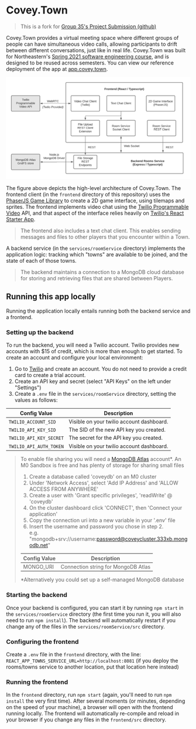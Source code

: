 # Covey.Town
> This is a fork for [Group 35's Project Submission (github)](https://github.com/yrrah/covey.town)  
> 
Covey.Town provides a virtual meeting space where different groups of people can have simultaneous video calls, allowing participants to drift between different conversations, just like in real life.
Covey.Town was built for Northeastern's [Spring 2021 software engineering course](https://neu-se.github.io/CS4530-CS5500-Spring-2021/), and is designed to be reused across semesters.
You can view our reference deployment of the app at [app.covey.town](https://app.covey.town/).

![Covey.Town Architecture](docs/high-level-architecture.png)

The figure above depicts the high-level architecture of Covey.Town.
The frontend client (in the `frontend` directory of this repository) uses the [PhaserJS Game Library](https://phaser.io) to create a 2D game interface, using tilemaps and sprites.
The frontend implements video chat using the [Twilio Programmable Video](https://www.twilio.com/docs/video) API, and that aspect of the interface relies heavily on [Twilio's React Starter App](https://github.com/twilio/twilio-video-app-react).

>The frontend also includes a text chat client. This enables sending messages and files to other players that you encounter within a Town.

A backend service (in the `services/roomService` directory) implements the application logic: tracking which "towns" are available to be joined, and the state of each of those towns.

>The backend maintains a connection to a MongoDB cloud database for storing and retrieving files that are shared between Players.
## Running this app locally

Running the application locally entails running both the backend service and a frontend.

### Setting up the backend

To run the backend, you will need a Twilio account. Twilio provides new accounts with $15 of credit, which is more than enough to get started.
To create an account and configure your local environment:

1. Go to [Twilio](https://www.twilio.com/) and create an account. You do not need to provide a credit card to create a trial account.
2. Create an API key and secret (select "API Keys" on the left under "Settings")
3. Create a `.env` file in the `services/roomService` directory, setting the values as follows:

| Config Value            | Description                               |
| ----------------------- | ----------------------------------------- |
| `TWILIO_ACCOUNT_SID`    | Visible on your twilio account dashboard. |
| `TWILIO_API_KEY_SID`    | The SID of the new API key you created.   |
| `TWILIO_API_KEY_SECRET` | The secret for the API key you created.   |
| `TWILIO_API_AUTH_TOKEN` | Visible on your twilio account dashboard. |

>To enable file sharing you will need a [MongoDB Atlas](https://cloud.mongodb.com/) account*. An M0 Sandbox is free and has plenty of storage for sharing small files
>
>1. Create a database called 'coveydb' on an M0 cluster
>2. Under 'Network Access', select 'Add IP Address' and 'ALLOW ACCESS FROM ANYWHERE'
>2. Create a user with 'Grant specific privileges', 'readWrite' @ 'coveydb'
>3. On the cluster dashboard click 'CONNECT', then 'Connect your application'
>4. Copy the connection uri into a new variable in your '.env' file
>5. Insert the username and password you chose in step 2.  
>e.g. "mongodb+srv://username:password@coveycluster.333xb.mongodb.net"
>
>| Config Value            | Description                               |
>| ----------------------- | ----------------------------------------- |
>| MONGO_URI               | Connection string for MongoDB Atlas       |  
>
>*Alternatively you could set up a self-managed MongoDB database

### Starting the backend

Once your backend is configured, you can start it by running `npm start` in the `services/roomService` directory (the first time you run it, you will also need to run `npm install`).
The backend will automatically restart if you change any of the files in the `services/roomService/src` directory.

### Configuring the frontend

Create a `.env` file in the `frontend` directory, with the line: `REACT_APP_TOWNS_SERVICE_URL=http://localhost:8081` (if you deploy the rooms/towns service to another location, put that location here instead)

### Running the frontend

In the `frontend` directory, run `npm start` (again, you'll need to run `npm install` the very first time). After several moments (or minutes, depending on the speed of your machine), a browser will open with the frontend running locally.
The frontend will automatically re-compile and reload in your browser if you change any files in the `frontend/src` directory.
